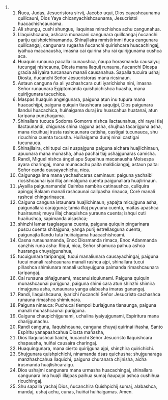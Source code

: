 <ol>
  <li>
    <ol>
      <li>Ñuca, Judas, Jesucristora sirvij, Jacobo uqui, Dios cayashcaunama quillcauni, Dios Yaya chicanyachishcaunama, Jesucristoi huacachishcaunama.</li>
      <li>Ali shungu, cushi shungus, llaquinas mirachishca achu cangunahua.</li>
      <li>Llaquishcauna, ashcara munacani cangunara quillcangaj ñucanchi pariju quishpichinamanda. Shinajllaira mmistirinmi ñuca cangunara quillcangaj, cangunara rugasha ñucanchi quirishcara huacachingaj, iyaihua macanausha, imasna cai quirina shu rai quirijgunama cushca aca.</li>
      <li>Huaquin runauna pacalla icunaushca, ñaupa horasmanda causaiyuj tucungaj nishcauna, Diosta mana llaquij runauna, ñucanchi Diospa gracia ali iyaira turcanaun manali causanahua. Sapalla tucuira ushaj Diosta, ñucanchi Señor Jesucristoras mana ricsinaun.</li>
      <li>Astaun canguna ña ali yachashcara cuti iyaríchisha nini, imasna Señor runaunara Egiptomanda quishpichishca huasha, mana quirijgunara tucuchica.</li>
      <li>Maspas huaquin angelgunara, paiguna atun inu tupura mana huacachijpi, paiguna quiquin tiaushcara saquijpi, Dios paigunara llandui huacachica, huiñaigama duraj iru huascahua huatanai, atun taripana punzhagama.</li>
      <li>Shinallara tucuca Sodoma Gomorra nishca llactaunahua, chi rayai tiaj llactaunandi, chigunas shina rajguna asha, shujhua tacarijguna asha, mana ricuihuaj irusta rashcaunara catisha, castigai tucunauca, shu ricuchina cuenta tucusha. Huiñaigama duraj ninai castigai tucunauca.</li>
      <li>Shinajllaira, chi tupui cai nuspajguna paiguna aichara huajlichinaun, apuunara mana munasha, ahua pachai tiaj ushajgunaras camisha.</li>
      <li>Randi, Miguel nishca ángel apu Supaihua macanausha Moisespa ayara charingaj, mana munacachu paita maldiciangaj, astaun paita: Señor canda causayachichu, nica.</li>
      <li>Caigunaga ima mana yachashcaras caminaun: paiguna yachaibi ricsishcaunai iyai illaj animalguna cuenta paigunallara huajlirinaun.</li>
      <li>¡Ayailla paigunamanda! Caímba nambira catinaushca, cullquira apingaj Balaam manali rashcaunai callpasha rinauca, Coré manali rashcai chingarinauca.</li>
      <li>Caiguna canguna istaunara huajlichinaun; yapajta micujguna asha, paigunallara carajguna; tamia illaj puyuuna cuenta, maitas apashca huairaunai; muyu illaj chaquishca yurauna cuenta; ishqui cuti huañushca, sapimanda aisashca;</li>
      <li>shinzhi lamar tsaglasguna cuenta, paiguna quiquin pingarinara puscu cuenta shitajguna; yanga purij estrellasguna cuenta, paigunajta llandu tuta huiñaigama huacachishcami.</li>
      <li>Casna runaunamanda, Enoc Diosmanda rimaca, Enoc Adanmanda canzhis runa asha: Riqui, nica, Señor shamuca paihua ashca huaranga chuyajgunahua,</li>
      <li>tucuigunara taripangaj, tucui manaliunara causayachingaj, paiguna tucui manali rashcaunara manali rashca ajpi, shinallara tucui piñashca shimiunara manali uchayujguna paimanda rimashcaunara taripangaj.</li>
      <li>Cai runauna piñajgunami, macanuisiquiunami. Paiguna quiquin munashcaunai puríjguna, paiguna shimi cara atun shinzhi shimira rimajguna asha, runaunara yanga alabasha imaras ganangaj.</li>
      <li>Randi, llaquishcauna, iyarichi ñucanchi Señor Jesucristo cachashca runauna rimashca shimiunara.</li>
      <li>Paiguna ninauca: Puchucai tiempoi burlajguna tianaunga, paiguna manali munashcaunai purijguna.</li>
      <li>Caiguna chaupichijgunami, uchalina iyaiyujgunami, Espiritura mana charijgunachu.</li>
      <li>Randi canguna, llaquishcauna, canguna chuyaj quirinai iñasha, Santo Espíritu yanapashcahua Diosta mañasha,</li>
      <li>Dios llaquiushcai tiaichi, ñucanchi Señor Jesucristo llaquishcara chapausha, huiñai causaira charingaj.</li>
      <li>Huaquingunara, mana cierto quirijguna ajpi, shinzhira quirichichi.</li>
      <li>Shujgunara quishpichichi, ninamanda dsas quichusha; shujgunaraga manzhashcahua llaquichi, paiguna churanara chijnisha, aicha irusmanda huajlishcaraigu.</li>
      <li>Dios ushajmi cangunara mana urmasha huacachingaj, shinallara cangunara ima huajli illajpas paihua sumaj ñaupajpi ashca cushihua ricuchingaj.</li>
      <li>Shu sapalla yachaj Dios, ñucanchira Quishpichij sumaj, alabashca, mandaj, ushaj achu, cunas, huiñai huiñaigamas. Amen.</li>
    </ol>
  </li>
</ol>